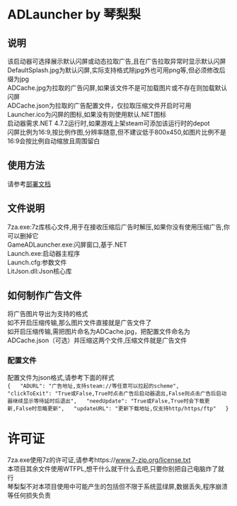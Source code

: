 # ADLauncher by 琴梨梨 

## 说明  
该启动器可选择展示默认闪屏或动态拉取广告,且在广告拉取异常时显示默认闪屏  
DefaultSplash.jpg为默认闪屏,实际支持格式除jpg外也可用png等,但必须修改后缀为jpg  
ADCache.jpg为拉取的广告闪屏,如果该文件不是可加载图片或不存在则加载默认闪屏  
ADCache.json为拉取的广告配置文件，仅拉取压缩文件开启时可用  
Launcher.ico为闪屏的图标,如果没有则使用默认.NET图标  
启动器需求.NET 4.7.2运行时,如果游戏上架steam可添加该运行时的depot  
闪屏比例为16:9,按比例作图,分辨率随意,但不建议低于800x450,如图片比例不是16:9会按比例自动缩放且周围留白  
  
## 使用方法  
请参考[部署文档][]  

  
## 文件说明  
7za.exe:7z库核心文件,用于在接收压缩后广告时解压,如果你没有使用压缩广告,你可以删掉它  
GameADLauncher.exe:闪屏窗口,基于.NET  
Launch.exe:启动器主程序  
Launch.cfg:参数文件  
LitJson.dll:Json核心库   
  
## 如何制作广告文件  
将广告图片导出为支持的格式  
如不开启压缩传输,那么图片文件直接就是广告文件了  
如开启压缩传输,需把图片命名为ADCache.jpg，把配置文件命名为ADCache.json（可选）并压缩这两个文件,压缩文件就是广告文件  
### 配置文件  
配置文件为json格式,请参考下面的样式  
`
{  
    "ADURL": "广告地址,支持steam://等任意可以拉起的scheme",  
    "clickToExit": "True或False,True时点击广告后启动器退出,False则点击广告后启动器继续显示等待延时后退出",  
    "needUpdate": "True或False,True时会下载更新,False时忽略更新",  
    "updateURL": "更新下载地址,仅支持http/https/ftp"  
}  
`
# 许可证  
7za.exe使用7z的许可证,请参考https://www.7-zip.org/license.txt  
本项目其余文件使用WTFPL,想干什么就干什么去吧,只要你别把自己电脑炸了就行  
琴梨梨不对本项目使用中可能产生的包括但不限于系统蓝绿屏,数据丢失,程序崩溃等任何损失负责  


[部署文档]:deploy.md
